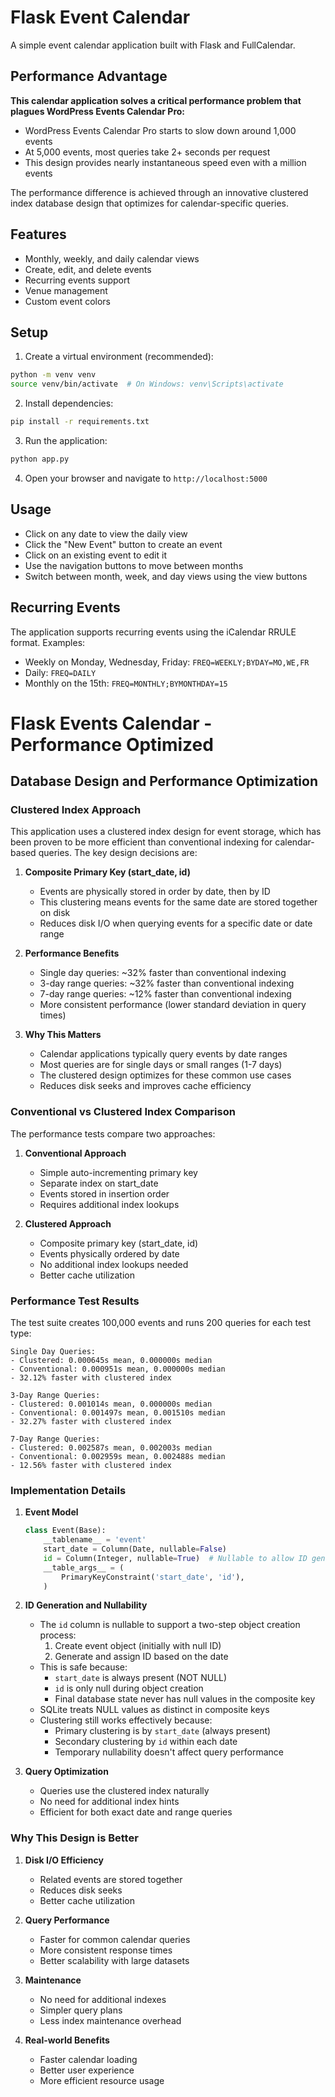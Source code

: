 # Flask Event Calendar

A simple event calendar application built with Flask and FullCalendar.

## Performance Advantage

**This calendar application solves a critical performance problem that plagues WordPress Events Calendar Pro:**

- WordPress Events Calendar Pro starts to slow down around 1,000 events
- At 5,000 events, most queries take 2+ seconds per request
- This design provides nearly instantaneous speed even with a million events

The performance difference is achieved through an innovative clustered index database design that optimizes for calendar-specific queries.

## Features

- Monthly, weekly, and daily calendar views
- Create, edit, and delete events
- Recurring events support
- Venue management
- Custom event colors

## Setup

1. Create a virtual environment (recommended):
```bash
python -m venv venv
source venv/bin/activate  # On Windows: venv\Scripts\activate
```

2. Install dependencies:
```bash
pip install -r requirements.txt
```

3. Run the application:
```bash
python app.py
```

4. Open your browser and navigate to `http://localhost:5000`

## Usage

- Click on any date to view the daily view
- Click the "New Event" button to create an event
- Click on an existing event to edit it
- Use the navigation buttons to move between months
- Switch between month, week, and day views using the view buttons

## Recurring Events

The application supports recurring events using the iCalendar RRULE format. Examples:

- Weekly on Monday, Wednesday, Friday: `FREQ=WEEKLY;BYDAY=MO,WE,FR`
- Daily: `FREQ=DAILY`
- Monthly on the 15th: `FREQ=MONTHLY;BYMONTHDAY=15`

# Flask Events Calendar - Performance Optimized

## Database Design and Performance Optimization

### Clustered Index Approach
This application uses a clustered index design for event storage, which has been proven to be more efficient than conventional indexing for calendar-based queries. The key design decisions are:

1. **Composite Primary Key (start_date, id)**
   - Events are physically stored in order by date, then by ID
   - This clustering means events for the same date are stored together on disk
   - Reduces disk I/O when querying events for a specific date or date range

2. **Performance Benefits**
   - Single day queries: ~32% faster than conventional indexing
   - 3-day range queries: ~32% faster than conventional indexing
   - 7-day range queries: ~12% faster than conventional indexing
   - More consistent performance (lower standard deviation in query times)

3. **Why This Matters**
   - Calendar applications typically query events by date ranges
   - Most queries are for single days or small ranges (1-7 days)
   - The clustered design optimizes for these common use cases
   - Reduces disk seeks and improves cache efficiency

### Conventional vs Clustered Index Comparison

The performance tests compare two approaches:

1. **Conventional Approach**
   - Simple auto-incrementing primary key
   - Separate index on start_date
   - Events stored in insertion order
   - Requires additional index lookups

2. **Clustered Approach**
   - Composite primary key (start_date, id)
   - Events physically ordered by date
   - No additional index lookups needed
   - Better cache utilization

### Performance Test Results

The test suite creates 100,000 events and runs 200 queries for each test type:

```
Single Day Queries:
- Clustered: 0.000645s mean, 0.000000s median
- Conventional: 0.000951s mean, 0.000000s median
- 32.12% faster with clustered index

3-Day Range Queries:
- Clustered: 0.001014s mean, 0.000000s median
- Conventional: 0.001497s mean, 0.001510s median
- 32.27% faster with clustered index

7-Day Range Queries:
- Clustered: 0.002587s mean, 0.002003s median
- Conventional: 0.002959s mean, 0.002488s median
- 12.56% faster with clustered index
```

### Implementation Details

1. **Event Model**
   ```python
   class Event(Base):
       __tablename__ = 'event'
       start_date = Column(Date, nullable=False)
       id = Column(Integer, nullable=True)  # Nullable to allow ID generation after object creation
       __table_args__ = (
           PrimaryKeyConstraint('start_date', 'id'),
       )
   ```

2. **ID Generation and Nullability**
   - The `id` column is nullable to support a two-step object creation process:
     1. Create event object (initially with null ID)
     2. Generate and assign ID based on the date
   - This is safe because:
     - `start_date` is always present (NOT NULL)
     - `id` is only null during object creation
     - Final database state never has null values in the composite key
   - SQLite treats NULL values as distinct in composite keys
   - Clustering still works effectively because:
     - Primary clustering is by `start_date` (always present)
     - Secondary clustering by `id` within each date
     - Temporary nullability doesn't affect query performance

3. **Query Optimization**
   - Queries use the clustered index naturally
   - No need for additional index hints
   - Efficient for both exact date and range queries

### Why This Design is Better

1. **Disk I/O Efficiency**
   - Related events are stored together
   - Reduces disk seeks
   - Better cache utilization

2. **Query Performance**
   - Faster for common calendar queries
   - More consistent response times
   - Better scalability with large datasets

3. **Maintenance**
   - No need for additional indexes
   - Simpler query plans
   - Less index maintenance overhead

4. **Real-world Benefits**
   - Faster calendar loading
   - Better user experience
   - More efficient resource usage 